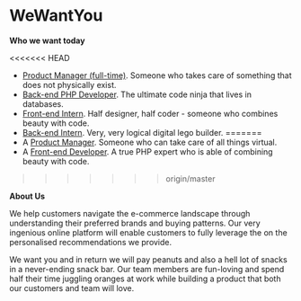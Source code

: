 WeWantYou
=========

**Who we want today**

<<<<<<< HEAD
* [Product Manager (full-time)](https://github.com/shopback/WeWantYou/blob/master/KingofProduct.md "We are hiring a Product Manager!"). Someone who takes care of something that does not physically exist.
* [Back-end PHP Developer](https://github.com/shopback/WeWantYou/blob/master/BackendPHPDeveloper.md "We are hiring a Front-end Developer!"). The ultimate code ninja that lives in databases.
* [Front-end Intern](https://github.com/shopback/WeWantYou/blob/master/FrontendIntern.md "We are hiring a Front-end Developer!"). Half designer, half coder - someone who combines beauty with code.
* [Back-end Intern](https://github.com/shopback/WeWantYou/blob/master/BackendIntern.md "We are hiring a Front-end Developer!"). Very, very logical digital lego builder.
=======
* A [Product Manager](https://github.com/shopback/WeWantYou/blob/master/KingofProduct.md "We are hiring a Product Manager!"). Someone who can take care of all things virtual.
* A [Front-end Developer](https://github.com/shopback/WeWantYou/blob/master/FrontendDev.md "We are hiring a Front-end Developer!"). A true PHP expert who is able of combining beauty with code.
>>>>>>> origin/master

**About Us**

We help customers navigate the e-commerce landscape through understanding their preferred brands and buying patterns. Our very ingenious online platform will enable customers to fully leverage the on the personalised recommendations we provide.

We want you and in return we will pay peanuts and also a hell lot of snacks in a never-ending snack bar. Our team members are fun-loving and spend half their time juggling oranges at work while building a product that both our customers and team will love.
